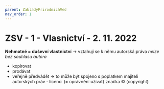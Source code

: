 ```yaml
---
parent: ZakladyPrirodnichVed
nav_order: 1
---
```

# ZSV - 1 - Vlasnictví - 2. 11. 2022
**Nehmotné = duševní vlastnictví**
-> vztahují se k němu autorská práva
*nelze bez souhlasu autora*
- kopírovat
- prodávat
- veřejně předvádět
-> to může být spojeno s poplatkem majiteli autorských práv - licencí (= oprávnění užívat) značka  © (copyright)